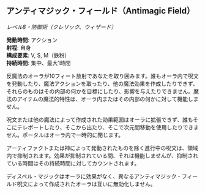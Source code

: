 ## アンティマジック・フィールド（Antimagic Field）
*レベル8・防御術（クレリック、ウィザード）*

**発動時間**: アクション  
**射程**: 自身  
**構成要素**: V, S, M（鉄粉）  
**持続時間**: 集中、最大1時間

反魔法のオーラが10フィート放射であなたを取り囲みます。誰もオーラ内で呪文を発動したり、魔法アクションを取ったり、他の魔法効果を作成したりできず、それらのものはその内部の何かを目標にしたり、影響を与えたりできません。魔法のアイテムの魔法的特性は、オーラ内またはその内部の何かに対して機能しません。

呪文または他の魔法によって作成された効果範囲はオーラに拡張できず、誰もそこにテレポートしたり、そこから出たり、そこで次元間移動を使用したりできません。ポータルはオーラ内で一時的に閉じます。

アーティファクトまたは神によって発動されたものを除く進行中の呪文は、領域内で抑制されます。効果が抑制されている間、それは機能しませんが、抑制されている時間はその持続時間に対してカウントされます。

ディスペル・マジックはオーラに効果がなく、異なるアンティマジック・フィールド呪文によって作成されたオーラは互いに無効化しません。